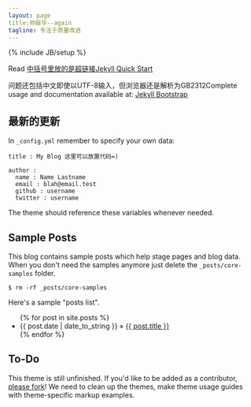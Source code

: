 ```yaml
---
layout: page
title:帅振华--again 
tagline: 专注于质量改进
---
```

{% include JB/setup %}

Read [中括号里放的是超链接Jekyll Quick Start](http://jekyllbootstrap.com/usage/jekyll-quick-start.html)

问题还包括中文即使以UTF-8输入，但浏览器还是解析为GB2312Complete usage and documentation available at: [Jekyll Bootstrap](http://jekyllbootstrap.com)

## 最新的更新

In `_config.yml` remember to specify your own data:
    
    title : My Blog 这里可以放置代码=)
    
    author :
      name : Name Lastname
      email : blah@email.test
      github : username
      twitter : username

The theme should reference these variables whenever needed.
    
## Sample Posts

This blog contains sample posts which help stage pages and blog data.
When you don't need the samples anymore just delete the `_posts/core-samples` folder.

    $ rm -rf _posts/core-samples

Here's a sample "posts list".

<ul class="posts">
  {% for post in site.posts %}
    <li><span>{{ post.date | date_to_string }}</span> &raquo; <a href="{{ BASE_PATH }}{{ post.url }}">{{ post.title }}</a></li>
  {% endfor %}
</ul>

## To-Do

This theme is still unfinished. If you'd like to be added as a contributor, [please fork](http://github.com/plusjade/jekyll-bootstrap)!
We need to clean up the themes, make theme usage guides with theme-specific markup examples.


